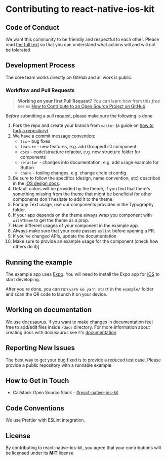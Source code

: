 # Contributing to react-native-ios-kit

## Code of Conduct

We want this community to be friendly and respectful to each other. Please read [the full text](/CODE_OF_CONDUCT.md) so that you can understand what actions will and will not be tolerated.

## Development Process

The core team works directly on GitHub and all work is public.

### Workflow and Pull Requests

> **Working on your first Pull Request?**
You can learn how from this *free* series [How to Contribute to an Open Source Project on GitHub](https://egghead.io/series/how-to-contribute-to-an-open-source-project-on-github)

*Before* submitting a pull request, please make sure the following is done:

1. Fork the repo and create your branch from `master` (a guide on [how to fork a repository](https://help.github.com/articles/fork-a-repo/)).
1. We have a commit message convention:
    - `fix` - bug fixes
    - `feature` -  new features, e.g. add GroupedList component
    - `docs` - code/structure refactor, e.g. new structure folder for components
    - `refactor` - changes into documentation, e.g. add usage example for Button
    - `chore` - tooling changes, e.g. change circle ci config
1. Be sure to follow the specifics (design, name convention, etc) described in the [iOS design docs](https://developer.apple.com/ios/human-interface-guidelines).
1. Default colors will be provided by the theme, if you find that there's something missing from the theme that might be beneficial for other components
don't hesitate to add it to the theme.
1. For any Text usage, use our components provided in the Typography folder.
1. If your app depends on the theme always wrap you component with `withTheme` to get the theme as a prop.
1. Have different usages of your component in the example app.  
1. Always make sure that your code passes `eslint` before opening a PR.
1. If you've changed APIs, update the documentation.  
1. Make sure to provide an example usage for the component (check how others do it)]

## Running the example

The example app uses [Expo](https://expo.io/). You will need to install the Expo app for [iOS](https://itunes.apple.com/app/apple-store/id982107779) to start developing.

After you're done, you can run `yarn && yarn start` in the `example/` folder and scan the QR code to launch it on your device.

## Working on documentation

We use [docusaurus](https://docusaurus.io). If you want to make changes in documentation feel free to add/edit files inside `/docs` directory. For more information about creating docs with docusaurus see it's [documentation](https://docusaurus.io/docs/en/installation.html).

## Reporting New Issues

The best way to get your bug fixed is to provide a reduced test case. Please provide a public repository with a runnable example.

## How to Get in Touch

* Callstack Open Source Slack - [#react-native-ios-kit](https://slack.callstack.com/)

## Code Conventions

We use Prettier with ESLint integration.

## License

By contributing to react-native-ios-kit, you agree that your contributions will be licensed under its **MIT** license.
